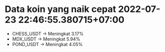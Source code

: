 # Data koin yang naik cepat 2022-07-23 22:46:55.380715+07:00

* CHESS_USDT -> Meningkat 3.17%
* MDX_USDT -> Meningkat 5.94%
* POND_USDT -> Meningkat 4.05%
